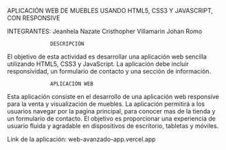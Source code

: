 APLICACIÓN WEB DE MUEBLES USANDO HTML5, CSS3 Y JAVASCRIPT, CON RESPONSIVE 

INTEGRANTES:
Jeanhela Nazate
Cristhopher Villamarin 
Johan Romo

                  DESCRIPCIÓN

El objetivo de esta actividad es desarrollar una aplicación web sencilla 
utilizando HTML5, CSS3 y JavaScript. La aplicación debe incluir responsividad,
un formulario de contacto y una sección de información.

                  APLICACIÓN WEB 
Esta aplicación consiste en el desarrollo de una aplicación web responsive para la 
venta y visualización de muebles. La aplicación permitirá a los usuarios navegar
por la pagina principal, para conocer mas de la tienda y un formulario de contacto.
El objetivo es proporcionar una experiencia de usuario fluida y agradable en dispositivos
de escritorio, tabletas y móviles.

Link de la aplicación: web-avanzado-app.vercel.app 
